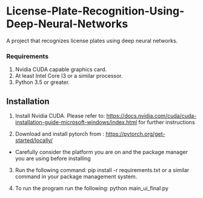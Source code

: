 # License-Plate-Recognition-Using-Deep-Neural-Networks
A project that recognizes license plates using deep neural networks.

### Requirements
1) Nvidia CUDA capable graphics card.
2) At least Intel Core I3 or a similar processor.
3) Python 3.5 or greater.

## Installation
1) Install Nvidia CUDA. Please refer to: https://docs.nvidia.com/cuda/cuda-installation-guide-microsoft-windows/index.html for further instructions

2) Download and install pytorch from : https://pytorch.org/get-started/locally/
  * Carefully consider the platform you are on and the package manager you are using before installing

3) Run the following command:
  pip install -r requirements.txt
    or a similar command in your package management system.

4) To run the program run the following:
  python main_ui_final.py

